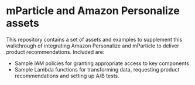 # mParticle and Amazon Personalize assets

This repository contains a set of assets and examples to supplement this walkthrough of integrating Amazon Personalize and mParticle to deliver product recommendations. Included are:

* Sample IAM policies for granting appropriate access to key components
* Sample Lambda functions for transforming data, requesting product recommendations and setting up A/B tests.
